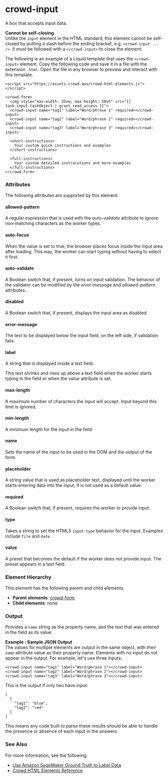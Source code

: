 # crowd\-input<a name="sms-ui-template-crowd-input"></a>

A box that accepts input data\.

**Cannot be self\-closing**  
Unlike the `input` element in the HTML standard, this element cannot be self\-closed by putting a slash before the ending bracket, e\.g\. `<crowd-input ... />`\. It must be followed with a `</crowd-input>` to close the element\.

The following is an example of a Liquid template that uses the `<crowd-input>` element\. Copy the following code and save it in a file with the extension `.html`\. Open the file in any browser to preview and interact with this template\. 

```
<script src="https://assets.crowd.aws/crowd-html-elements.js"></script>

<crowd-form>
  <img style="max-width: 35vw; max-height: 50vh" src="{{ task.input.taskObject | grant_read_access }}">
  <crowd-input name="tag1" label="Word/phrase 1" required></crowd-input>
  <crowd-input name="tag2" label="Word/phrase 2" required></crowd-input>
  <crowd-input name="tag3" label="Word/phrase 3" required></crowd-input>

  <short-instructions>
    Your custom quick instructions and examples
  </short-instructions>

  <full-instructions>
    Your custom detailed instracutions and more examples
  </full-instructions>
</crowd-form>
```

### Attributes<a name="input-attributes"></a>

The following attributes are supported by this element\.

#### allowed\-pattern<a name="input-attributes-allowed-pattern"></a>

A regular expression that is used with the *auto\-validate* attribute to ignore non\-matching characters as the worker types\.

#### auto\-focus<a name="input-attributes-auto-focus"></a>

When the value is set to true, the browser places focus inside the input area after loading\. This way, the worker can start typing without having to select it first\.

#### auto\-validate<a name="input-attributes-auto-validate"></a>

A Boolean switch that, if present, turns on input validation\. The behavior of the validator can be modified by the *error\-message* and *allowed\-pattern* attributes\.

#### disabled<a name="input-attributes-disabled"></a>

A Boolean switch that, if present, displays the input area as disabled\.

#### error\-message<a name="input-attributes-error-message"></a>

The text to be displayed below the input field, on the left side, if validation fails\.

#### label<a name="input-attributes-label"></a>

A string that is displayed inside a text field\.

This text shrinks and rises up above a text field when the worker starts typing in the field or when the *value* attribute is set\.

#### max\-length<a name="input-attributes-max-length"></a>

 A maximum number of characters the input will accept\. Input beyond this limit is ignored\.

#### min\-length<a name="input-attributes-min-length"></a>

A minimum length for the input in the field

#### name<a name="input-attributes-name"></a>

 Sets the name of the input to be used in the DOM and the output of the form\.

#### placeholder<a name="input-attributes-placeholder"></a>

A string value that is used as placeholder text, displayed until the worker starts entering data into the input, It is not used as a default value\.

#### required<a name="input-attributes-required"></a>

A Boolean switch that, if present, requires the worker to provide input\.

#### type<a name="input-attributes-type"></a>

Takes a string to set the HTML5 `input-type` behavior for the input\. Examples include `file` and `date`\.

#### value<a name="input-attributes-value"></a>

A preset that becomes the default if the worker does not provide input\. The preset appears in a text field\.

### Element Hierarchy<a name="input-element-hierarchy"></a>

This element has the following parent and child elements\.
+ **Parent elements**: [crowd\-form](sms-ui-template-crowd-form.md)
+ **Child elements**: none

### Output<a name="input-element-output"></a>

Provides a `name` string as the property name, and the text that was entered in the field as its value\.

**Example : Sample JSON Output**  
The values for multiple elements are output in the same object, with their `name` attribute value as their property name\. Elements with no input do not appear in the output\. For example, let's use three inputs:  

```
<crowd-input name="tag1" label="Word/phrase 1"></crowd-input>
<crowd-input name="tag2" label="Word/phrase 2"></crowd-input>
<crowd-input name="tag3" label="Word/phrase 3"></crowd-input>
```
This is the output if only two have input:  

```
[
  {
    "tag1": "blue",
    "tag2": "red"
  }
]
```
This means any code built to parse these results should be able to handle the presence or absence of each input in the answers\.

### See Also<a name="input-see-also"></a>

For more information, see the following\.
+ [Use Amazon SageMaker Ground Truth to Label Data](sms.md)
+ [Crowd HTML Elements Reference](sms-ui-template-reference.md)